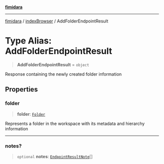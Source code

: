 [**fimidara**](../../README.md)

***

[fimidara](../../modules.md) / [indexBrowser](../README.md) / AddFolderEndpointResult

# Type Alias: AddFolderEndpointResult

> **AddFolderEndpointResult** = `object`

Response containing the newly created folder information

## Properties

### folder

> **folder**: [`Folder`](Folder.md)

Represents a folder in the workspace with its metadata and hierarchy information

***

### notes?

> `optional` **notes**: [`EndpointResultNote`](EndpointResultNote.md)[]
